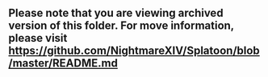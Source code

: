 ## Please note that you are viewing archived version of this folder. For move information, please visit https://github.com/NightmareXIV/Splatoon/blob/master/README.md
